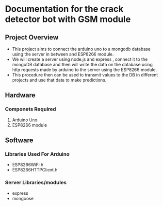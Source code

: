 # Documentation for the crack detector bot with GSM module

## Project Overview
- This project aims to connect the arduino uno to a mongodb database using the server in between and ESP8266 module.
- We will create a server using node.js and express , connect it to the mongoDB database and then will write the data on the database using http requests made by arduino to the server using the ESP8266 module.
- This procedure then can be used to transmit values to the DB in different projects and use that data to make predictions.

## Hardware

### Componets Required 

1. Arduino Uno
2. ESP8266 module

## Software

### Libraries Used For Arduino
- ESP8266WiFi.h
- ESP8266HTTPClient.h

### Server Libraries/modules
- express
- mongoose
